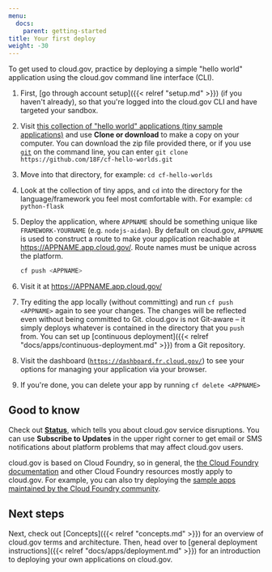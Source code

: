 ```yaml
---
menu:
  docs:
    parent: getting-started
title: Your first deploy
weight: -30
---
```


To get used to cloud.gov, practice by deploying a simple "hello world" application using the cloud.gov command line interface (CLI).

1. First, [go through account setup]({{< relref "setup.md" >}}) (if you haven't already), so that you're logged into the cloud.gov CLI and have targeted your sandbox.
1. Visit [this collection of "hello world" applications (tiny sample applications)](https://github.com/18F/cf-hello-worlds) and use **Clone or download** to make a copy on your computer. You can download the zip file provided there, or if you use [`git`](https://git-scm.com/) on the command line, you can enter `git clone https://github.com/18F/cf-hello-worlds.git`
1. Move into that directory, for example: `cd cf-hello-worlds`
1. Look at the collection of tiny apps, and `cd` into the directory for the language/framework you feel most comfortable with. For example: `cd python-flask`
1. Deploy the application, where `APPNAME` should be something unique like `FRAMEWORK-YOURNAME` (e.g. `nodejs-aidan`). By default on cloud.gov, `APPNAME` is used to construct a route to make your application reachable at https://APPNAME.app.cloud.gov/. Route names must be unique across the platform.


    ```bash
    cf push <APPNAME>
    ```
1. Visit it at https://APPNAME.app.cloud.gov/
1. Try editing the app locally (without committing) and run `cf push <APPNAME>` again to see your changes. The changes will be reflected even without being committed to Git. cloud.gov is not Git-aware – it simply deploys whatever is contained in the directory that you `push` from. You can set up [continuous deployment]({{< relref "docs/apps/continuous-deployment.md" >}}) from a Git repository.
1. Visit the dashboard ([`https://dashboard.fr.cloud.gov/`](https://dashboard.fr.cloud.gov/)) to see your options for managing your application via your browser.
1. If you're done, you can delete your app by running `cf delete <APPNAME>`

## Good to know

Check out [**Status**](https://cloudgov.statuspage.io/), which tells you about cloud.gov service disruptions. You can use **Subscribe to Updates** in the upper right corner to get email or SMS notifications about platform problems that may affect cloud.gov users.

cloud.gov is based on Cloud Foundry, so in general, the [the Cloud Foundry documentation](http://docs.cloudfoundry.org) and other Cloud Foundry resources mostly apply to cloud.gov. For example, you can also try deploying the [sample apps maintained by the Cloud Foundry community](https://github.com/cloudfoundry-samples).

## Next steps

Next, check out [Concepts]({{< relref "concepts.md" >}}) for an overview of cloud.gov terms and architecture. Then, head over to [general deployment instructions]({{< relref "docs/apps/deployment.md" >}}) for an introduction to deploying your own applications on cloud.gov.
